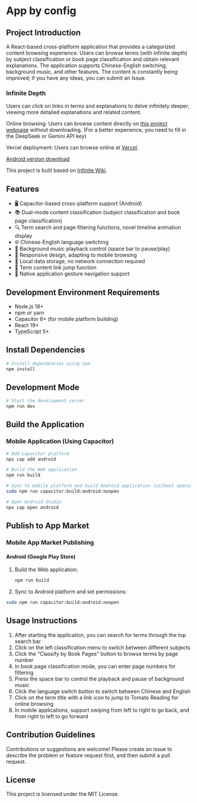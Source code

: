 # App by config

## Project Introduction

A React-based cross-platform application that provides a categorized content browsing experience. Users can browse terms (with infinite depth) by subject classification or book page classification and obtain relevant explanations. The application supports Chinese-English switching, background music, and other features. The content is constantly being improved; if you have any ideas, you can submit an Issue.

### Infinite Depth

Users can click on links in terms and explanations to delve infinitely deeper, viewing more detailed explanations and related content.

Online browsing: Users can browse content directly on [this project webpage](https://qcgm1978.github.io/revelation/) without downloading. (For a better experience, you need to fill in the DeepSeek or Gemini API key)

Vercel deployment: Users can browse online at [Vercel](http://revelation-git-webandroid-qcgm1978s-projects.vercel.app/).

[Android version download](https://qcgm1978.github.io/revelation/download.html)

This project is built based on [Infinite Wiki](https://aistudio.google.com/app/prompts?state=%7B%22ids%22:%5B%221J3Y2wXFzHKha4Qnb7UObSYAucBl1KPBO%22%5D,%22action%22:%22open%22,%22userId%22:%22103462436203651956396%22,%22resourceKeys%22:%7B%7D%7D&amp;usp=sharing).

## Features

- 🖥️ Capacitor-based cross-platform support (Android)
- 📚 Dual-mode content classification (subject classification and book page classification)
- 🔍 Term search and page filtering functions, novel timeline animation display
- 🌐 Chinese-English language switching
- 🎵 Background music playback control (space bar to pause/play)
- 📱 Responsive design, adapting to mobile browsing
- 💾 Local data storage, no network connection required
- 🔗 Term content link jump function
- 📱 Native application gesture navigation support

## Development Environment Requirements

- Node.js 18+
- npm or yarn
- Capacitor 6+ (for mobile platform building)
- React 19+
- TypeScript 5+

## Install Dependencies

```bash
# Install dependencies using npm
npm install
```

## Development Mode

```bash
# Start the development server
npm run dev
```

## Build the Application

### Mobile Application (Using Capacitor)

```bash
# Add Capacitor platform
npx cap add android

# Build the Web application
npm run build

# Sync to mobile platform and build Android application (without opening Android Studio)
sudo npm run capacitor:build:android:noopen

# Open Android Studio
npx cap open android
```

## Publish to App Market

### Mobile App Market Publishing

#### Android (Google Play Store)

1. Build the Web application:
   ```bash
   npm run build
   ```

2. Sync to Android platform and set permissions:

```bash
sudo npm run capacitor:build:android:noopen
```

## Usage Instructions

1. After starting the application, you can search for terms through the top search bar
2. Click on the left classification menu to switch between different subjects
3. Click the "Classify by Book Pages" button to browse terms by page number
4. In book page classification mode, you can enter page numbers for filtering
6. Press the space bar to control the playback and pause of background music
7. Click the language switch button to switch between Chinese and English
8. Click on the term title with a link icon to jump to Tomato Reading for online browsing
9. In mobile applications, support swiping from left to right to go back, and from right to left to go forward

## Contribution Guidelines

Contributions or suggestions are welcome! Please create an issue to describe the problem or feature request first, and then submit a pull request.

## License

This project is licensed under the MIT License.